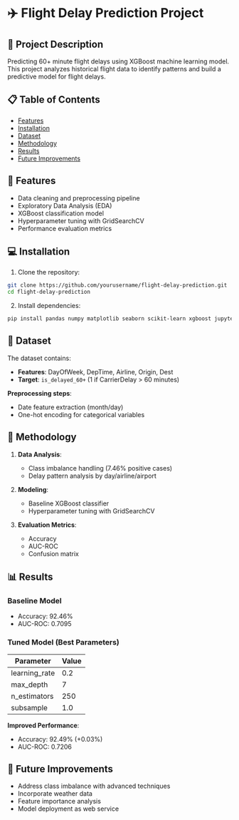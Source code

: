 
# ✈️ Flight Delay Prediction Project

## 📝 Project Description
Predicting 60+ minute flight delays using XGBoost machine learning model. This project analyzes historical flight data to identify patterns and build a predictive model for flight delays.

## 📋 Table of Contents
- [Features](#-features)
- [Installation](#-installation)
- [Dataset](#-dataset)
- [Methodology](#-methodology)
- [Results](#-results)
- [Future Improvements](#-future-improvements)

## 🌟 Features
- Data cleaning and preprocessing pipeline
- Exploratory Data Analysis (EDA)
- XGBoost classification model
- Hyperparameter tuning with GridSearchCV
- Performance evaluation metrics

## 💻 Installation
1. Clone the repository:
```bash
git clone https://github.com/yourusername/flight-delay-prediction.git
cd flight-delay-prediction
```

2. Install dependencies:
```bash
pip install pandas numpy matplotlib seaborn scikit-learn xgboost jupyter
```

## 📂 Dataset
The dataset contains:
- **Features**: DayOfWeek, DepTime, Airline, Origin, Dest
- **Target**: `is_delayed_60+` (1 if CarrierDelay > 60 minutes)

**Preprocessing steps**:
- Date feature extraction (month/day)
- One-hot encoding for categorical variables

## 🔬 Methodology
1. **Data Analysis**:
   - Class imbalance handling (7.46% positive cases)
   - Delay pattern analysis by day/airline/airport

2. **Modeling**:
   - Baseline XGBoost classifier
   - Hyperparameter tuning with GridSearchCV

3. **Evaluation Metrics**:
   - Accuracy
   - AUC-ROC
   - Confusion matrix

## 📊 Results
### Baseline Model
- Accuracy: 92.46%
- AUC-ROC: 0.7095

### Tuned Model (Best Parameters)
| Parameter       | Value |
|----------------|-------|
| learning_rate  | 0.2   |
| max_depth      | 7     |
| n_estimators   | 250   |
| subsample      | 1.0   |

**Improved Performance**:
- Accuracy: 92.49% (+0.03%)
- AUC-ROC: 0.7206

## 🚀 Future Improvements
- Address class imbalance with advanced techniques
- Incorporate weather data
- Feature importance analysis
- Model deployment as web service

